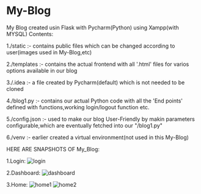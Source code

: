 # My-Blog
My Blog created usin Flask with Pycharm(Python) using Xampp(with MYSQL)
Contents:

1./static :- contains public files which can be changed according to user(images used in  My-Blog,etc)

2./templates :- contains the actual frontend with all '.html' files for varios options available in our blog

3./.idea :- a file created by Pycharm(default) which is not needed to be cloned

4./blog1.py :- contains our actual Python code with all the 'End points' defined with functions,working login/logout function etc. 

5./config.json :- used to make our blog User-Friendly by makin parameters configurable,which are eventually fetched into our "/blog1.py"

6./venv :- earlier created a virtual environment(not used in this My-Blog)

HERE ARE SNAPSHOTS OF My_Blog:

1.Login:
![login](https://user-images.githubusercontent.com/60129101/72984190-1a97b880-3e09-11ea-96bd-2807db3bf90f.JPG)

2.Dashboard:
![dashboard](https://user-images.githubusercontent.com/60129101/72984241-3b600e00-3e09-11ea-8a35-7f4f408a3a91.JPG)

3.Home:
![home1](https://user-images.githubusercontent.com/60129101/72984312-6cd8d980-3e09-11ea-8139-6aed4716a7a3.JPG)
![home2](https://user-images.githubusercontent.com/60129101/72984408-a3165900-3e09-11ea-8f0c-7a06c4b75381.JPG)
